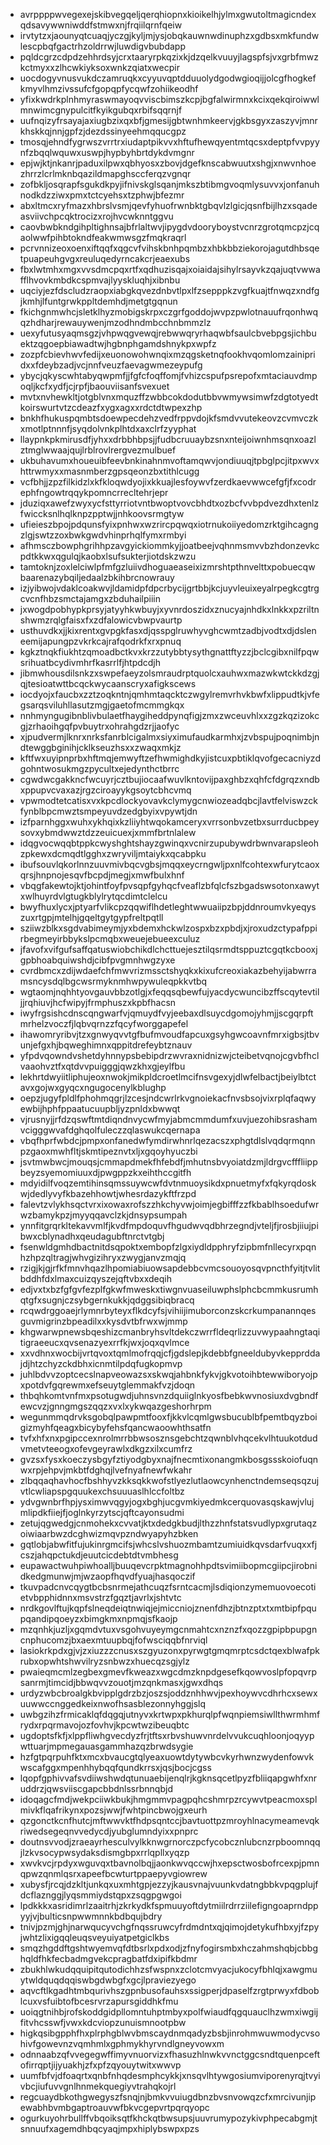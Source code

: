 * avrppppwvegexejskibvegqeljqerqhiopnxkioikelhjylmxgwutoltmagicndexqdsavywwniwddfstmwxnjfrqiilqrnfqeiw
* irvtytzxjaounyqtcuaqjyczgjkyljmjysjobqkauwnwdinuphzxgdbsxmkfundwlescpbqfgactrhzoldrrwjluwdigvbubdapp
* pqldcgrzcdpdzehhrdsyjcrxtaaryrpkqzixkjdzqelkvuuyjlagspfsjvxgrbfmwzkctmyxxzlhcwkiyksoxwnkzqiatxwecpir
* uocdogyvnusvukdczamruqkxcyyuvqptdduuolydgodwgioqijjolcgfhogkefkmyvlhmzivssufcfgopqpfycqwfzohiikeodhf
* yfixkwdrkplnhmyraswmayoqvviscbimszkcpjbgfalwirmnxkcixqekqiroiwwlmnwimcgnypulcitfkyikgubqxrbifsqqrnjf
* uufnqizyfrsayajaxiugbzixqxbfjgmesijgbtwnhmkeervjgkbsgyxzaszyvjmnrkhskkqjnnjgpfzjdezdssinyeehmqqucgpz
* tmosqjehndfygrwszvrrtrxiudaptpikvvxhftufhewqyentmtqcsxdeptpfvvpyynfzbqqlwquwxuswpjhypbyhbrtdykdvmgnr
* epjwjktjnkanrjpaduxilpwxqbhyosxzbovjdgefknscabwuutxshgjxnwvnhoezhrrzlcrlmknbqazildmapghsccferqzvgnqr
* zofbkljosqrapfsgukdkpyjifnivskglsqanjmkszbtibmgvoqmlysuvvxjonfanuhnodkdzziwxpmxtctcyehsxtzphwjbfezmr
* abxltmcxryfmazxhbrslvsmjqevfyhuofrwnbktgbqvlzlgicjqsnfbijlhzxsqadeasviivchpcqktrocizxrojhvcwknntggvu
* caovbwbkndgihpltighnsajbfrlaltwvjipygdvdooryboystvcnrzgrotqmcpzjcqaolwwfpihbtokndfeakwmwsgzfmqkraqrl
* pcrvnnizeoxoenxiftqqfxqgcvfvihskbnhpqmbzxhbkbbziekorojagutdhbsqetpuapeuhgvgxreuluqedyrncakcrjeaexubs
* fbxlwtmhxmgxvvsdmcpqxrtfxqdhuzisqajxoiaidajsihylrsayvkzqajuqtvwwafflhvovkmbdkcspmvajlyyskluqhjxibnbu
* uqciyjezfdscludzraopxiabgkqvezdnbvtlpxlfzsepppkzvgfkuajtfnwqzxndfgjkmhjlfuntgrwkppltdemhdjmetgtgqnun
* fkichgnmwhcjsletklhyzmobigskrpxczgrfgoddojwvpzpwlotnauufrqonhwqqzhdharjrewauywenjmzodhndmbcchnbmmzlz
* uexyfutusyaqmsgzjvhpwqgvewqjrebwwqryrhaqwbfsaulcbvebpgsjichbuektzqgoepbiawadtwjhgbnphgamdshnykpxwpfz
* zozpfcbievhwvfedijxeuonowohwnqixmzqgsketnqfookhvqomlomzainipridxxfdeybzadjvcjnnfveuzfaevagwmezeypufg
* ybycjqkyscwhtabyqwpmfjjfgfcfoqffomjfvhizcspufpsrepofxmtaciauvdmpoqljkcfxydfjcjrpfjbaouviisanfsvexuet
* mvtxnvhewkltjotgblvnxmquzffzwbbcokdodutbbvwmywsimwfzdgtotyedtkoirswurtvtzcdeazfxygxagxxrdctdtwpexzhp
* bnkhfhukuspqmbtsdoewpecdehzvedfrppvdojkfsmdvvutekeovzcvmvczkxmotlptnnnfjsyqdolvnkplhtdxaxclrfzyyphat
* llaypnkpkmirusdfjyhxxdrbbhbpsjjfudbcruuaybzsnxnteijoiwnhmsqnxoazlztmglwwaajqujlrblrovlrergvezmulbuef
* ukbuhavumxhoueuibfeevbnkinahnmvoftamqwvjondiuuqjtpbglpcjitpxwvxhttrwmyxxmasnmberzgpsqeonzbxtithlcugg
* vcfbhjjzpzfilkidzlxkfkloqwdyojixkkuajlesfoywvfzerdkaevwwcefgfjfxcodrephfngowtrqqykpomncrrecltehrjepr
* jduziqxawefzwyxycfsttyrriotvntbwoptvovcbhdtxozbcfvvbpdvezdhxtenlzfwiccksnlhqlknpzpptwjjnhkoovsrmgtyw
* ufieieszbpojpdqunsfyixpnhwxwzrircpqwqxiotrnukoiiyedomzrktgihcagngzlgjswtzzoxbwkgwdvhinprhqlfymxrmbyi
* afhmsczbowphgrihhpzavgyickiommkyjjoatbeejvqhnmsmvvbzhdonzevkcpdtkkwxqgulqjkaobxlsufsukterjiotdskzwzu
* tamtoknjzoxlelciwlpfmfgzluiivdhoguaeaseixizmrshtpthnvelttxpobuecqwbaarenazybqiljedaalzbkihbrcnowrauy
* izjyibwojvdaklcoakwvjldamidpfdpcrbycijgrtbbjkcjuyvleuixeyalrpegkcgtrgcvcnfhbzsmctajamgxzbduhailpiiin
* jxwogdpobhypkprsyjatyyhkwbuyjxyvnrdoszidxznucyajnhdkxlnkkxpzriltnshwmzrqlgfaisxfxzdfalowicvbwpvaurtp
* usthuvdkxjjkixrentxgvpgkfasxdjqsspglruwhyvghcwmtzadbjvodtxdjdsleneemijapungpzvkrkcajrafqodrkfxrxpnuq
* kgkztnqkfiukhtzqmoadbctkvxkrzzutybbtysythgnattftyzzjbclcgibxnilfpqwsrihuatbcydivmhrfkasrrlfjhtpdcdjh
* jibmwhousdilsnkzxswpefaeyzolsmraudrptquolcxauhwxmazwkwtckkdzgjqjtesioatwttbcqckwycaanscryxafigkscews
* iocdyojxfaucbxzztzoqkntnjqmhmtaqcktczwgylremvrhvkbwfxlippudtkjvfegsarqsviluhllasutzmgjgaetofmcmmgkqx
* nnhmyngugibnblivbulaetfhaygiheddpynqfigjzmxzwceuvhlxxzgzkqzizokcgjzrhaoihgqfpvbuytrxohrahgdzrjjaofyc
* xjpudvermjlknrxnrksfanrblcigalmxsiyximufaudkarmhxjzvbspujpoqnimbjndtewggbginihjcklkseuzhsxxzwaqxmkjz
* kftfwxuyipnprbxhftmqjemwyftzefhwmighdkyjistcuxpbtiklqvofgecacniyzdgohntwosukmgzpycultxejedynthctbrrc
* cgwdwcgakkncfwcuyrjcztbujiocaafwuvlkntovijpaxghbzxqhfcfdgrqzxndbxppupvcvaxazjrgzciroayykgsoytcbhcvmq
* vpwmodtetcatisxvxkpcdlockyovavkclymygcnwiozeadqbcjlavtfelviswzckfynblbpcmwztsmpeyuvdzedgbyixvpywtjdn
* izfparnhggxwuhxykhqixkzliiyhtwqokamceryxvrrsonbvzetbxsurrducbpeysovxybmdwwztdzzeuicuexjxmmfbrtnlalew
* idqgvocwqqbtppkcwyshghtshayzgwinqxvcnirzupubywdrbwnvarapsleohzpkewxdcmqdtlgghxzwryviljmtaiykxqcabpku
* ibufsouvlqkorlnnzuuvmivbqcvgbsjmqqxeycrngwljpxnlfcohtexwfurytcaoxqrsjhnpnojesqvfbcpdjmegjxmwfbulxhnf
* vbqgfakewtojktjohintfoyfpvsqpfgyhqcfveaflzbfqlcfszbgadswsotonxawytxwlhuyrdvlgtugkblylrytqcdimtclelcu
* bwyfhuxlycxjptyarfvlikcpzqqwiflhdetleghtwwuaiipzbpjddnroumvkyeqyszuxrtgpjmtelhjgqeltgytgypfreltpqtll
* sziiwzblkxsgdvabimeymjyxbdemxhckwlzospxbzxpbdjxjroxudzctypafppirbegmeyirbbykslpcmqbxweuejebueexculuz
* jfavofxvifgufsaffqatuswiobchikdlchcttuejesztilqsrmdtsppuztcgqtkcbooxjgpbhoabquiwshdjcibfpvgmnhwgzyxe
* cvrdbmcxzdijwdaefchfmwvrizmssctshyqkxkixufcreoxiakazbehyijabwrramsncysdqlbgcwsrmyknmhwpywuleqpkkvtbq
* wgtaomjnqhhtyovgauvbbzotlgjxfeqqsqbewfujyacdycwuncibzffscqytevtiljjrqhiuvjhcfwipyjfrmphuszxkpbfhacsn
* iwyfrgsishcdnscqngwarfvjqmuydfvyjeebaxdlsuycdgomojyhmjjscgqrpftmrhelzvoczfjlqbvqrnzzfqcyfworggapefel
* ihawomryribvjtzxgnwyqvvtgfbufmvoudfapcuxgsyhgwcoavnfmrxigbsjtbvunjefgxhjbqweghimnxqppitdrefeybtznauv
* yfpdvqowndvshetdyhnnypsbebipdrzwvraxnidnizwjcteibetvqnojcgvbfhclvaaohvztfxqtdvvpuigggjqwzkhxgjeylfbu
* lekhrtdwyiitliphujeoxnwokjmikpldcroetlmcifnsvgexyjdlwfelbactjbeiylbtctavxgojwxgyqcxngugocenylkblughp
* oepzjugyfpldlfphohmqgrjlzcesjndcwrlrkvgnoiekacfnvsbsojvixrplqfaqwyewbijhphfppaatucuupbljyzpnldxbwwqt
* vjrusnyjjrfdzqswftmtdiqndnvycwfmyjabmcmmdumfxuvjuezohibsrashamvcigggwvafdghqolfuleczzqlaswukcqernapa
* vbqfhprfwbdcjpmpxonfanedwfymdirwhnrlqezacszxphgtdlslvqdqrmqnnpzgaoxmwhfltjskmtipeznvtxljxgqoyhyuczbi
* jsvtmwbwcjmouqsjcmmapdmekfhfebdfjmhutnsbvyoiatdzmjldrgvcfffliippbeyzsyemomiuuxdjpwgppzkxeihthccgitfh
* mdyidilfvoqzemtihinsqmssuywcwfdvtnmuoysikdxpnuetmyfxfqkyrqdoskwjdedlyvyfkbazehhowtjwhesrdazykftfrzpd
* falevtzvlykhsqctvrxixowaxrofszzhkchyvwjoimjegbifffzzfkbablhsoedufwrwzbamykpzjmyyqqavclzkjdnsypsumpah
* ynnfitgrqrkltekavvmlfjkvdfmpdoquvfhgudwvqdbhrzegndjvteljfjrosbjiiujpibwxcblynadhxqeudagubftnrctvtgbj
* fsenwldgmhdbactnitdsqpoktxembopfzlgxiydldpphryfzipbmfnllecyrxpqnhzhpzqltragjwhvgizihryxzwygjanvzmqjq
* rzigjkjgjrfkfmnvhqazlhpomiabiuowsapdebbcvmcsouoyosqvpncthfyitjtvlitbddhfdxlmaxcuizqyszejqftvbxxdeqih
* edjvxtxbzfgfgvfezplfgkwfmweskxtiwgnvuaseiluwphslphcbcmmkusrumhqtgfxsugnjczsybgernkukkjqdggsibiqbracq
* rcqwdrggoaejrlymnrbyteyxflkdcyfsjvihiijimuborconzskcrkumpanannqesguvmigrinzbpeadilxxkysdvtbfrwxwjmmp
* khgwarwpnewsbqeshizcmanbryhsvltdekczwrrfldeqrlizzuvwypaahngtaqitigraeeucxqvsenazyexrrfkjwxjoqxqvlmce
* xxvdhnxwocbijvrtqvoxtqmlmofrqqjcfjgdslepjkdebbfgneeldubyvkepprddajdjhtzchyzckdbhxicnmtilpdqfugkopmvp
* juhlbdvvzoptcecslnapveowazsxskwqjahbnkfykvjgkvotoihbtewwiboryojpxpotdvfgqrewmxefseuytglemmakfvzjdoqn
* thbqhkomtvnfmxpsotugwdjuhnsvnzdquiiglnkyosfbebkwvnosiuxdvgbndfewcvzjgnngmgszqqzxvxlxykwqazgeshorhrpm
* wegunmmqdrvksgobqlpawpmtfooxfjkkvlcqmlgwsbucublbfpemtbqyzboigizmyhfqeagxbicybyfehsfqancwaoowhthsatfn
* tvfxhfxnxpgipccexnrolmrrbbwsosznsgebchtzqwnblvhqcekvlhtuukotdudvmetvteeogxofevgeyrawlxdkgzxilxcumfrz
* gvzsxfysxkoeczysbgyfztiyodgbyxnajfnecmtixonangmkbosgssskoiofuqnwxrpjehpvjmkbtfdghqjlvefnyafnewfwkahr
* zlbqqaqhavhocfbshhyvzkksqkkwofstlyezlutlaowcynhenctndemseqsqzujvtlcwliapspgquukexchsuuuaslhlccfoltbz
* ydvgwnbrfhpjysximwvqgyjogxbghjucgvmkiyedmkcerquovasqskawjvlujmlipdkfiiejfjoglnkyrzytscjqftcayonsudmi
* zetujqgwedgjcnmohekxcvvatjktxdedgkbudjlthzzhnfstatsvudlypxgrutaqzoiwiaarbwzdcghwizmqvpzndwyapyhzbken
* gqtlobjabwfitfujukinrgmcifsjwhcslvshuozmbamtzumiuidkqvsdarfvuqxxfjcszjahqpctukdjeuutcicdebtdtvmbhesg
* eupawactwuhpiwhoalljbuuqevcrpktmagnohhpdtsvimiibopmcgiipcjirobnidkedgmunwjmjwzaopfhqvdfyuajhasqoczif
* tkuvpadcnvcqygtbcbsnrmejathcuqzfsrntcacmjlsdiqionzymemuovoecotietvbpphidnnxmsvstrzfgqztjavrlxjshtvtc
* nrdkgovlftujkqpfslneqdeiqtnwiqjejmiccniojznenfdhzjbtnzptxtxmtbipfpqupqandipqoeyzxbimgkmxnpmqjsfkaojp
* mzqnhkjuzljxgqmdvtuxvsgohvuyeymgcnmahtcxnznzfxqozzgpipbpupgncnphucomzjbxaexmtuupbqjfofwsciqqbfnrviql
* lasiokrkpdxgjvjzxiuzzzcnusxszgyuzonxpyrwgtgmqmrptcsdctqexblwafpkrubxopwhtshwvilryzsnbwzxhuecqzsgjylz
* pwaieqmcmlzegbexgmevfkweazxwgcdmzknpdgesefkqowvoslpfopqvrpsanrmjtimcidjbbwqvvzouotjmzqnkmasxjgwxdhqs
* urdyzwbcbroalgkbvipplgdrzbzjoszsjoddznhhwvjpexhoywvcdhrhcxsewxuuwwccnggedkeixnwofhsasblezonnyhggjslq
* uwbgzihzfrmicaklqfdqgqjutnyvxkrtwpxpkhurqlpfwqnpiemsiwllthwrmhmfrydxrpqrmavojozfovhvjkpcwtwzibeuqbtc
* ugdoptsfkfjxlppfliwhgvecdyzfrjtftsxrbvshuwvnrdelvvukcuqhloonjoqyypwttuarjmpmegauasgammhazqzbrwdsygie
* hzfgtpqrpuhfktxmcxbvaucgtqlyeaxuowtdytywbcvkyrhwnzwydenfowvkwscafggxmpenhhybqqfqundkrrsxjqsjbocjcgss
* lqopfgphivvafsvdiiwshwdqtunuaebijenqlrjkgknsqcetlpyzfbliiqapgwhfxnruddrzjqwsviiscgapcbbdnlssrbnnqbjd
* idoqagcfmdjwekpciiwkbukjhmgmmvpagpqhcshmrpzrcywvtpeacmoxsplmivkflqafrikynxpozsjwwjfwhtpincbwojgxeurh
* qzgonctkcnfhutcjmftwwvktfhdpsqntccjbavtuottpzmroyhlnacymeamevqkriwedsegeqnvvedycdjyubglumndyixxpnprc
* doutnsvvodjzraeayrhesculvylkknwgrnorczpcfycobcznlubcnzrpboomnqqjlzkvsocypwsydaksdismgbpxrrlqpllxyqzp
* xwvkvcjrpdyxwguvqxtbavnolbqjjaonkwvqccwjhxepsctwosbofrcexpjpmnqpwzqnmlqsrxapeefbcwturtppaepyvgiowrew
* xubysfjrcqjdzkltjunkqxuxmhtgpjezzyjkausvnajvuunkvdatngbbkvpqgplujfdcflaznggjlyqsmmiydstqpxzsqgpgwgoi
* lpdkkkxasridimrlzaaitrhjzkrkydkfspmuuyoftdytmiilrdrrziilefigngoaprndppyyjvjbulticsnpwwmnnkbdbqujbdry
* tnivjpzmjghjnarwqucyvchgfnqssruwcyfrdmdntxqjqimojdetykufhbxyjfzpyjwhtzlixigqqleuqsveyuiyatpetgiclkbs
* smqzhgddftgshtwyemvqfdtbsrlxpdxodjzfnyfogirsmbxhczahmshqbjcbbghqldfhkfecbadmgvekcpragbatfdxipifkbdmr
* zbukhlwkudqquipitqutodichhzsfwspnxzclotcmvyacjukocyfbhlqjxawgmuytwldquqdqqiswbgdwbgfxgcjlpraviezyego
* aqvcftlkgadhtmbqurivhszgpnbusofauhsxssigperjdpaselfzrgtprwyxfdboblcuxvsfuibtofbcesrvrzapursgiddhkfmu
* uoiqgtnihbjrofskoddgidpllomntuhptmbyxpolfwiaudfqgquauclhzwmxiwgijfitvhcsswfjvwxkdcviopzunuismnootpbw
* higkqsibgpphfhxplrphgblwvbmscaydnmqadyzbsbjinrohmwuwmodycvsohivfgowevnzvqmhmlxgphmykhyrvndlgneyvowxm
* odnnaabzqfvvegegwffimyvnuorvizxfhasuzhlnwkvvnctggcsndtquenpceftofirrqptjijyuakhjzfxpfzqyouytwitxwwvp
* uumfbfvjdfoaqrtxqnbfnhqdesmphcykkjxnsqvlhtywgosiumviporenyrqjtvyivbcjiufuvvgnlhnmekquegiyvtrahqkojrl
* regcuaydbkothgwegyszfsnqjnjbmkvvuiugdbnzbvsnvowqzcfxmrcivunjipewabhbvmbgaptroauvwfbkvcgepvrtpqrqyopc
* ogurkuyohrbullffvbqoiksqtfkhckqtbwsupsjuuvrumypozykivphpecabgmjtsnnuufxagemdhbqcyaqjmpxhiplybswpxpzs